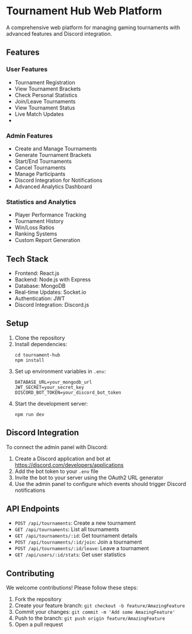 # Tournament Hub Web Platform

A comprehensive web platform for managing gaming tournaments with advanced features and Discord integration.

## Features

### User Features
- Tournament Registration
- View Tournament Brackets
- Check Personal Statistics
- Join/Leave Tournaments
- View Tournament Status
- Live Match Updates
- 

### Admin Features
- Create and Manage Tournaments
- Generate Tournament Brackets
- Start/End Tournaments
- Cancel Tournaments
- Manage Participants
- Discord Integration for Notifications
- Advanced Analytics Dashboard

### Statistics and Analytics
- Player Performance Tracking
- Tournament History
- Win/Loss Ratios
- Ranking Systems
- Custom Report Generation

## Tech Stack
- Frontend: React.js
- Backend: Node.js with Express
- Database: MongoDB
- Real-time Updates: Socket.io
- Authentication: JWT
- Discord Integration: Discord.js

## Setup

1. Clone the repository
2. Install dependencies:
   ```
   cd tournament-hub
   npm install
   ```
3. Set up environment variables in `.env`:
   ```
   DATABASE_URL=your_mongodb_url
   JWT_SECRET=your_secret_key
   DISCORD_BOT_TOKEN=your_discord_bot_token
   ```
4. Start the development server:
   ```
   npm run dev
   ```

## Discord Integration

To connect the admin panel with Discord:

1. Create a Discord application and bot at https://discord.com/developers/applications
2. Add the bot token to your `.env` file
3. Invite the bot to your server using the OAuth2 URL generator
4. Use the admin panel to configure which events should trigger Discord notifications

## API Endpoints

- `POST /api/tournaments`: Create a new tournament
- `GET /api/tournaments`: List all tournaments
- `GET /api/tournaments/:id`: Get tournament details
- `POST /api/tournaments/:id/join`: Join a tournament
- `POST /api/tournaments/:id/leave`: Leave a tournament
- `GET /api/users/:id/stats`: Get user statistics

## Contributing

We welcome contributions! Please follow these steps:

1. Fork the repository
2. Create your feature branch: `git checkout -b feature/AmazingFeature`
3. Commit your changes: `git commit -m 'Add some AmazingFeature'`
4. Push to the branch: `git push origin feature/AmazingFeature`
5. Open a pull request
